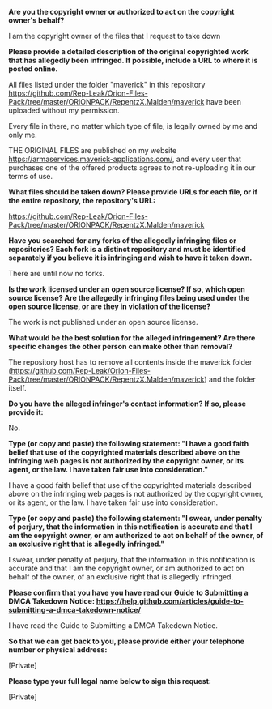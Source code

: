 **Are you the copyright owner or authorized to act on the copyright owner's behalf?**

I am the copyright owner of the files that I request to take down

**Please provide a detailed description of the original copyrighted work that has allegedly been infringed. If possible, include a URL to where it is posted online.**

All files listed under the folder "maverick" in this repository https://github.com/Rep-Leak/Orion-Files-Pack/tree/master/ORIONPACK/RepentzX.Malden/maverick have been uploaded without my permission. 

Every file in there, no matter which type of file, is legally owned by me and only me.

THE ORIGINAL FILES are published on my website https://armaservices.maverick-applications.com/, and every user that purchases one of the offered products agrees to not re-uploading it in our terms of use.

**What files should be taken down? Please provide URLs for each file, or if the entire repository, the repository's URL:**

https://github.com/Rep-Leak/Orion-Files-Pack/tree/master/ORIONPACK/RepentzX.Malden/maverick

**Have you searched for any forks of the allegedly infringing files or repositories? Each fork is a distinct repository and must be identified separately if you believe it is infringing and wish to have it taken down.**

There are until now no forks.

**Is the work licensed under an open source license? If so, which open source license? Are the allegedly infringing files being used under the open source license, or are they in violation of the license?**

The work is not published under an open source license.

**What would be the best solution for the alleged infringement? Are there specific changes the other person can make other than removal?**

The repository host has to remove all contents inside the maverick folder (https://github.com/Rep-Leak/Orion-Files-Pack/tree/master/ORIONPACK/RepentzX.Malden/maverick) and the folder itself.

**Do you have the alleged infringer's contact information? If so, please provide it:**

No.

**Type (or copy and paste) the following statement: "I have a good faith belief that use of the copyrighted materials described above on the infringing web pages is not authorized by the copyright owner, or its agent, or the law. I have taken fair use into consideration."**

I have a good faith belief that use of the copyrighted materials described above on the infringing web pages is not authorized by the copyright owner, or its agent, or the law. I have taken fair use into consideration.

**Type (or copy and paste) the following statement: "I swear, under penalty of perjury, that the information in this notification is accurate and that I am the copyright owner, or am authorized to act on behalf of the owner, of an exclusive right that is allegedly infringed."**

I swear, under penalty of perjury, that the information in this notification is accurate and that I am the copyright owner, or am authorized to act on behalf of the owner, of an exclusive right that is allegedly infringed.

**Please confirm that you have you have read our Guide to Submitting a DMCA Takedown Notice: https://help.github.com/articles/guide-to-submitting-a-dmca-takedown-notice/**

I have read the Guide to Submitting a DMCA Takedown Notice.

**So that we can get back to you, please provide either your telephone number or physical address:**

[Private]

**Please type your full legal name below to sign this request:**

[Private]
